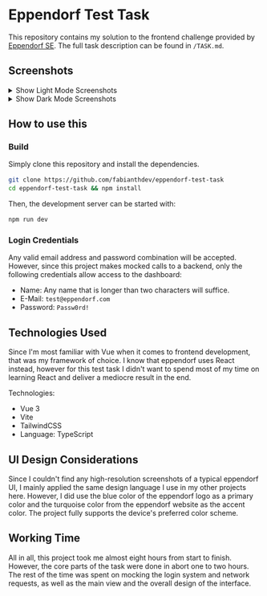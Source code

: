 # Eppendorf Test Task

This repository contains my solution to the frontend challenge provided by [Eppendorf SE](https://www.eppendorf.com). The full task description can be found in `/TASK.md`.

## Screenshots

<details>
    <summary>Show Light Mode Screenshots</summary>

    
![Login screen](./screenshots/01-login-light.png "Login screen")
![Main view](./screenshots/02-main-light.png "Main view")
![Detail view](./screenshots/03-detail-light.png "Detail view for device type Centrifuge")
![List of all devices](./screenshots/04-detail-all-light.png "List of all devices")
![... sorted by type, descending](./screenshots/05-detail-all-sort-light.png "... sorted by type, descending")
</details>


<details>
    <summary>Show Dark Mode Screenshots</summary>

![Login screen](./screenshots/01-login-dark.png "Login screen")
![Main view](./screenshots/02-main-dark.png "Main view")
![Detail view](./screenshots/03-detail-dark.png "Detail view for device type Centrifuge")
![List of all devices](./screenshots/04-detail-all-dark.png "List of all devices")
![... sorted by type, descending](./screenshots/05-detail-all-sort-dark.png "... sorted by type, descending")
</details>


## How to use this
### Build
Simply clone this repository and install the dependencies.
```bash
git clone https://github.com/fabianthdev/eppendorf-test-task
cd eppendorf-test-task && npm install
```

Then, the development server can be started with:
```bash
npm run dev
```

### Login Credentials
Any valid email address and password combination will be accepted. However, since this project makes mocked calls to a backend, only the following credentials allow access to the dashboard:
- Name: Any name that is longer than two characters will suffice.
- E-Mail: `test@eppendorf.com`
- Password: `Passw0rd!`


## Technologies Used
Since I'm most familiar with Vue when it comes to frontend development, that was my framework of choice. I know that eppendorf uses React instead, however for this test task I didn't want to spend most of my time on learning React and deliver a mediocre result in the end.

Technologies:
- Vue 3
- Vite
- TailwindCSS
- Language: TypeScript


## UI Design Considerations
Since I couldn't find any high-resolution screenshots of a typical eppendorf UI, I mainly applied the same design language I use in my other projects here. However, I did use the blue color of the eppendorf logo as a primary color and the turquoise color from the eppendorf website as the accent color.
The project fully supports the device's preferred color scheme.


## Working Time
All in all, this project took me almost eight hours from start to finish. However, the core parts of the task were done in abort one to two hours. The rest of the time was spent on mocking the login system and network requests, as well as the main view and the overall design of the interface.